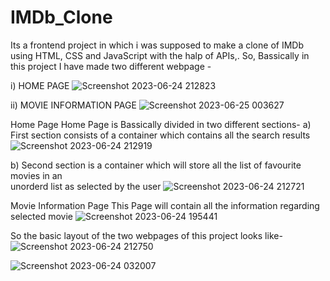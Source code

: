 # IMDb_Clone
Its a frontend project in which i was supposed to make a clone of IMDb using HTML, CSS and JavaScript with the halp of APIs,.
So, Bassically in this project I have made two different webpage -

i) HOME PAGE
![Screenshot 2023-06-24 212823](https://github.com/abhijeetksinha19/IMDb_Clone/assets/106515990/09d76c84-8c03-4cb7-9e79-ac0b507aaa2d)

ii) MOVIE INFORMATION PAGE
![Screenshot 2023-06-25 003627](https://github.com/abhijeetksinha19/IMDb_Clone/assets/106515990/b54f36af-e373-4e8e-b6ec-74af63389a82)

Home Page
Home Page is Bassically divided in two different sections-
  a) First section consists of a container which contains all the search results 
  ![Screenshot 2023-06-24 212919](https://github.com/abhijeetksinha19/IMDb_Clone/assets/106515990/2faa974b-c06d-46f5-8c65-8186b5850ccf)
  
  b) Second section is a container which will store all the list of favourite movies in an     
     unorderd list as selected by the user
  ![Screenshot 2023-06-24 212721](https://github.com/abhijeetksinha19/IMDb_Clone/assets/106515990/9a7f843d-c59f-4ba0-9bbe-e0001f6c0adc)

Movie Information Page
This Page will contain all the information regarding selected movie
![Screenshot 2023-06-24 195441](https://github.com/abhijeetksinha19/IMDb_Clone/assets/106515990/a1249dfb-1ec5-4670-b347-fe074c09100b)

So the basic layout of the two webpages of this project looks like-
![Screenshot 2023-06-24 212750](https://github.com/abhijeetksinha19/IMDb_Clone/assets/106515990/fd57e2b7-f7ec-4c91-8c52-baebc1ecb8aa)

![Screenshot 2023-06-24 032007](https://github.com/abhijeetksinha19/IMDb_Clone/assets/106515990/a1257e5f-6bc2-4293-bb99-629cb4e328b0)
